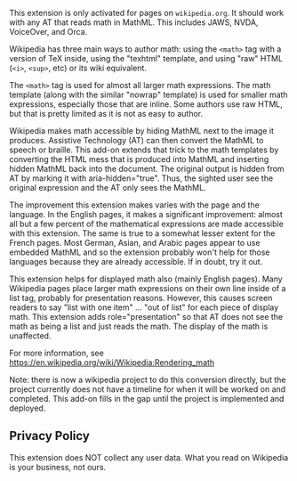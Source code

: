 This extension is only activated for pages on `wikipedia.org`.
It should work with any AT that reads math in MathML. This includes JAWS, NVDA, VoiceOver, and Orca.

Wikipedia has three main ways to author math: using the `<math>` tag with a version of TeX inside, using the "texhtml" template, and using "raw" HTML (`<i>`, `<sup>`, etc) or its wiki equivalent.

The `<math>` tag is used for almost all larger math expressions. The math template (along with the similar "nowrap" template) is used for smaller math expressions, especially those that are inline. Some authors use raw HTML, but that is pretty limited as it is not as easy to author.

Wikipedia makes math accessible by hiding MathML next to the image it produces. Assistive Technology (AT) can then convert the MathML to speech or braille. This add-on extends that trick to the math templates by converting the HTML mess that is produced into MathML and inserting hidden MathML back into the document. The original output is hidden from AT by marking it with aria-hidden="true". Thus, the sighted user see the original expression and the AT only sees the MathML.

The improvement this extension makes varies with the page and the language. In the English pages, it makes a significant improvement: almost all but a few percent of the mathematical expressions are made accessible with this extension. The same is true to a somewhat lesser extent for the French pages. Most German, Asian, and Arabic pages appear to use embedded MathML and so the extension probably won't help for those languages because they are already accessible. If in doubt, try it out.

This extension helps for displayed math also (mainly English pages). Many Wikipedia pages place larger math expressions on their own line inside of a list tag, probably for presentation reasons. However, this causes screen readers to say "list with one item" ... "out of list" for each piece of display math. This extension adds role="presentation" so that AT does not see the math as being a list and just reads the math. The display of the math is unaffected.

For more information, see https://en.wikipedia.org/wiki/Wikipedia:Rendering_math

Note: there is now a wikipedia project to do this conversion directly, but the project currently does not have a timeline for when it will be worked on and completed. This add-on fills in the gap until the project is implemented and deployed.


## Privacy Policy
This extension does NOT collect any user data. What you read on Wikipedia is your business, not ours.